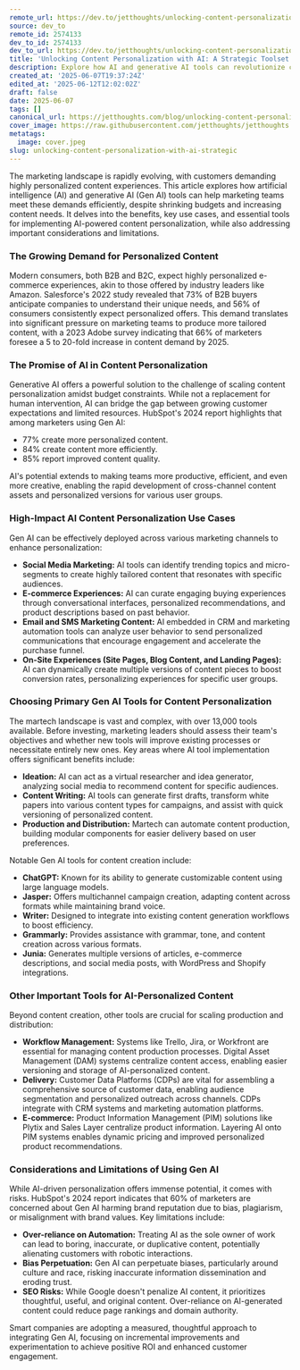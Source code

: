 ```yaml
---
remote_url: https://dev.to/jetthoughts/unlocking-content-personalization-with-ai-a-strategic-toolset-guide-34ol
source: dev_to
remote_id: 2574133
dev_to_id: 2574133
dev_to_url: https://dev.to/jetthoughts/unlocking-content-personalization-with-ai-a-strategic-toolset-guide-34ol
title: 'Unlocking Content Personalization with AI: A Strategic Toolset Guide'
description: Explore how AI and generative AI tools can revolutionize content personalization for marketing teams, addressing growing customer demands and budget constraints. Learn about key use cases, essential tools, and important considerations for successful implementation.
created_at: '2025-06-07T19:37:24Z'
edited_at: '2025-06-12T12:02:02Z'
draft: false
date: 2025-06-07
tags: []
canonical_url: https://jetthoughts.com/blog/unlocking-content-personalization-with-ai-strategic/
cover_image: https://raw.githubusercontent.com/jetthoughts/jetthoughts.github.io/master/content/blog/unlocking-content-personalization-with-ai-strategic/cover.jpeg
metatags:
  image: cover.jpeg
slug: unlocking-content-personalization-with-ai-strategic
---
```

The marketing landscape is rapidly evolving, with customers demanding highly personalized content experiences. This article explores how artificial intelligence (AI) and generative AI (Gen AI) tools can help marketing teams meet these demands efficiently, despite shrinking budgets and increasing content needs. It delves into the benefits, key use cases, and essential tools for implementing AI-powered content personalization, while also addressing important considerations and limitations.

### The Growing Demand for Personalized Content

Modern consumers, both B2B and B2C, expect highly personalized e-commerce experiences, akin to those offered by industry leaders like Amazon. Salesforce's 2022 study revealed that 73% of B2B buyers anticipate companies to understand their unique needs, and 56% of consumers consistently expect personalized offers. This demand translates into significant pressure on marketing teams to produce more tailored content, with a 2023 Adobe survey indicating that 66% of marketers foresee a 5 to 20-fold increase in content demand by 2025.

### The Promise of AI in Content Personalization

Generative AI offers a powerful solution to the challenge of scaling content personalization amidst budget constraints. While not a replacement for human intervention, AI can bridge the gap between growing customer expectations and limited resources. HubSpot's 2024 report highlights that among marketers using Gen AI:

*   77% create more personalized content.
*   84% create content more efficiently.
*   85% report improved content quality.

AI's potential extends to making teams more productive, efficient, and even more creative, enabling the rapid development of cross-channel content assets and personalized versions for various user groups.

### High-Impact AI Content Personalization Use Cases

Gen AI can be effectively deployed across various marketing channels to enhance personalization:

*   **Social Media Marketing:** AI tools can identify trending topics and micro-segments to create highly tailored content that resonates with specific audiences.
*   **E-commerce Experiences:** AI can curate engaging buying experiences through conversational interfaces, personalized recommendations, and product descriptions based on past behavior.
*   **Email and SMS Marketing Content:** AI embedded in CRM and marketing automation tools can analyze user behavior to send personalized communications that encourage engagement and accelerate the purchase funnel.
*   **On-Site Experiences (Site Pages, Blog Content, and Landing Pages):** AI can dynamically create multiple versions of content pieces to boost conversion rates, personalizing experiences for specific user groups.

### Choosing Primary Gen AI Tools for Content Personalization

The martech landscape is vast and complex, with over 13,000 tools available. Before investing, marketing leaders should assess their team's objectives and whether new tools will improve existing processes or necessitate entirely new ones. Key areas where AI tool implementation offers significant benefits include:

*   **Ideation:** AI can act as a virtual researcher and idea generator, analyzing social media to recommend content for specific audiences.
*   **Content Writing:** AI tools can generate first drafts, transform white papers into various content types for campaigns, and assist with quick versioning of personalized content.
*   **Production and Distribution:** Martech can automate content production, building modular components for easier delivery based on user preferences.

Notable Gen AI tools for content creation include:

*   **ChatGPT:** Known for its ability to generate customizable content using large language models.
*   **Jasper:** Offers multichannel campaign creation, adapting content across formats while maintaining brand voice.
*   **Writer:** Designed to integrate into existing content generation workflows to boost efficiency.
*   **Grammarly:** Provides assistance with grammar, tone, and content creation across various formats.
*   **Junia:** Generates multiple versions of articles, e-commerce descriptions, and social media posts, with WordPress and Shopify integrations.

### Other Important Tools for AI-Personalized Content

Beyond content creation, other tools are crucial for scaling production and distribution:

*   **Workflow Management:** Systems like Trello, Jira, or Workfront are essential for managing content production processes. Digital Asset Management (DAM) systems centralize content access, enabling easier versioning and storage of AI-personalized content.
*   **Delivery:** Customer Data Platforms (CDPs) are vital for assembling a comprehensive source of customer data, enabling audience segmentation and personalized outreach across channels. CDPs integrate with CRM systems and marketing automation platforms.
*   **E-commerce:** Product Information Management (PIM) solutions like Plytix and Sales Layer centralize product information. Layering AI onto PIM systems enables dynamic pricing and improved personalized product recommendations.

### Considerations and Limitations of Using Gen AI

While AI-driven personalization offers immense potential, it comes with risks. HubSpot's 2024 report indicates that 60% of marketers are concerned about Gen AI harming brand reputation due to bias, plagiarism, or misalignment with brand values. Key limitations include:

*   **Over-reliance on Automation:** Treating AI as the sole owner of work can lead to boring, inaccurate, or duplicative content, potentially alienating customers with robotic interactions.
*   **Bias Perpetuation:** Gen AI can perpetuate biases, particularly around culture and race, risking inaccurate information dissemination and eroding trust.
*   **SEO Risks:** While Google doesn't penalize AI content, it prioritizes thoughtful, useful, and original content. Over-reliance on AI-generated content could reduce page rankings and domain authority.

Smart companies are adopting a measured, thoughtful approach to integrating Gen AI, focusing on incremental improvements and experimentation to achieve positive ROI and enhanced customer engagement.
